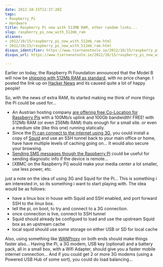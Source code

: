 ```yaml
---
date: 2012-10-15T12:37:20Z
tags:
- Raspberry_Pi
- Hardware
title: Raspberry Pi now with 512MB RAM, other random links...
slug: raspberry_pi_now_with_512mb_ram
aliases:
- 2012/10/15/raspberry_pi_now_with_512mb_ram.html
- 2012/10/15/raspberry_pi_now_with_512mb_ram.html
disqus_identifier: https://www.tiernanotoole.ie/2012/10/15/raspberry_pi_now_with_512mb_ram.html
disqus_url: https://www.tiernanotoole.ie/2012/10/15/raspberry_pi_now_with_512mb_ram.html

---
```

 Earlier on today, the Raspberry Pi Foundation announced that the Model B will now be [shipping with 512Mb RAM as standard][1], with no price change. I posted the link up on [Hacker News][2] and its caused quite a lot of happy people! 

So, with the news of extra RAM, its started making me think of more things the Pi could be used for...

* An Austrian hosting company [are offering free Co-Location for Raspberry Pis][3] with a 100Mb/s uplink and 100Gb bandwidth! FREE! with 512Mb RAM (or even 256Mb RAM) thats enough for a small site. or even a medium site (like this one) running statically. 
* Since the [Pi can connect to the internet using 3G][4], you could install a copy of [Squid][5] and use an SSH tunnel back to your main office or home, have have multiple levels of caching going on... It would also secure your browsing. 
* [Sending SMS messages though the Raspberry Pi][6] could be useful for sending diagnostic info if the device is remote... 
* [XBMC on the Raspberry Pi] would make your media center a lot smaller, use less power, etc. 

just a note on the idea of using 3G and Squid for the Pi... This is something i am interested in, so its something i want to start playing with. The idea would be as follows:

* have a linux box in house with Squid and SSH enabled, and port forward SSH to the linux box. 
* tell the pi, on boot, to try and connect to a 3G connection.
* once connection is live, connect to SSH tunnel
* Squid should already be configued to load and use the upstream Squid box as an upstream cache
* local squid should use some storage on either USB or SD for local cache

Also, using something like [WANProxy][8] on both ends should make things faster also... Having the Pi, a 3G modem, USB key (optional) and a battery pack, all in a small box, with a Wifi Adapter, should give you a faster mobile internet connection... And if you could get 2 or more 3G modems (using a Powered USB Hub of some sort), you could do load balancing... 

[1]:http://www.raspberrypi.org/archives/2180
[2]:http://news.ycombinator.com/item?id=4654251
[3]:https://www.edis.at/en/server/colocation/austria/raspberrypi/
[4]:http://shkspr.mobi/blog/2012/07/3g-internet-on-raspberry-pi-success/
[5]:http://www.squid-cache.org/
[6]:http://shkspr.mobi/blog/2012/06/raspberry-pi-python-and-3g-dongles-oh-my/
[7]:http://wiki.xbmc.org/index.php?title=Raspberry_Pi
[8]:http://wanproxy.org/